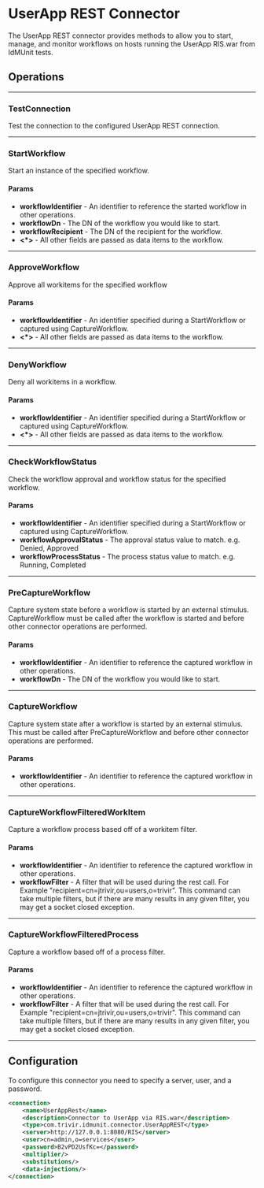 # UserApp REST Connector

The UserApp REST connector provides methods to allow you to start, manage, and monitor workflows on hosts running the UserApp RIS.war from IdMUnit tests.

## Operations

---

### TestConnection

Test the connection to the configured UserApp REST connection.

---

### StartWorkflow

Start an instance of the specified workflow.

#### Params

- **workflowIdentifier** - An identifier to reference the started workflow in other operations.
- **workflowDn** - The DN of the workflow you would like to start.
- **workflowRecipient** - The DN of the recipient for the workflow.
- **<*>** - All other fields are passed as data items to the workflow.

---

### ApproveWorkflow

Approve all workitems for the specified workflow

#### Params

- **workflowIdentifier** - An identifier specified during a StartWorkflow or captured using CaptureWorkflow.
- **<*>** - All other fields are passed as data items to the workflow.

---

### DenyWorkflow

Deny all workitems in a workflow.

#### Params

- **workflowIdentifier** - An identifier specified during a StartWorkflow or captured using CaptureWorkflow.
- **<*>** - All other fields are passed as data items to the workflow.

---

### CheckWorkflowStatus

Check the workflow approval and workflow status for the specified workflow.

#### Params

- **workflowIdentifier** - An identifier specified during a StartWorkflow or captured using CaptureWorkflow.
- **workflowApprovalStatus** - The approval status value to match. e.g. Denied, Approved
- **workflowProcessStatus** - The process status value to match. e.g. Running, Completed

---

### PreCaptureWorkflow

Capture system state before a workflow is started by an external stimulus. CaptureWorkflow must be called after the workflow is started and before other connector operations are performed.

#### Params

- **workflowIdentifier** - An identifier to reference the captured workflow in other operations.
- **workflowDn** - The DN of the workflow you would like to start.

---

### CaptureWorkflow

Capture system state after a workflow is started by an external stimulus. This must be called after PreCaptureWorkflow and before other connector operations are performed.

#### Params

- **workflowIdentifier** - An identifier to reference the captured workflow in other operations.

---

### CaptureWorkflowFilteredWorkItem

Capture a workflow process based off of a workitem filter.

#### Params

- **workflowIdentifier** - An identifier to reference the captured workflow in other operations.
- **workflowFilter** - A filter that will be used during the rest call. For Example "recipient=cn=jtrivir,ou=users,o=trivir". This command can take multiple filters, but if there are many results in any given filter, you may get a socket closed exception.

---

### CaptureWorkflowFilteredProcess

Capture a workflow based off of a process filter.

#### Params

- **workflowIdentifier** - An identifier to reference the captured workflow in other operations.
- **workflowFilter** - A filter that will be used during the rest call. For Example "recipient=cn=jtrivir,ou=users,o=trivir". This command can take multiple filters, but if there are many results in any given filter, you may get a socket closed exception.

---

## Configuration

To configure this connector you need to specify a server, user, and a password.

```xml
<connection>
	<name>UserAppRest</name>
	<description>Connector to UserApp via RIS.war</description>
	<type>com.trivir.idmunit.connector.UserAppREST</type>
	<server>http://127.0.0.1:8080/RIS</server>
	<user>cn=admin,o=services</user>
	<password>B2vPD2UsfKc=</password>
	<multiplier/>
	<substitutions/>
	<data-injections/>
</connection>
```

